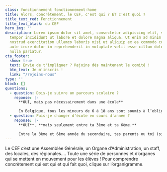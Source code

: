 ```yaml
---
class: fonctionnement fonctionnement-home
title: Alors, concrètement, le CEF, c'est qui ? ET c'est quoi ?
title_text_red: Fonctionnement
title_text_black: du CEF
hero_img: ''
description: Lorem ipsum dolor sit amet, consectetur adipiscing elit, sed do eiusmod
  tempor incididunt ut labore et dolore magna aliqua. Ut enim ad minim veniam, **quis**
  nostrud exercitation ullamco laboris nisi ut aliquip ex ea commodo consequat. **Duis**
  aute irure dolor in reprehenderit in voluptate velit esse cillum dolore eu fugiat
  nulla pariatur.
cta_footer:
  show: true
  text: Envie de t'impliquer ? Rejoins dès maintenant le comité !
  btn_text: Je m'inscris !
  link: "/rejoins-nous"
type: ''
block: []
questions:
  - question: Dois-je suivre un parcours scolaire ?
    reponse: |-
      **OUI, mais pas nécessairement dans une école**

      En Belgique, tous les mineurs de 6 à 18 ans sont soumis à l’obligation scolaire et sont donc obligés de suivre un parcours scolaire.\[1\] Cependant, ne pas aller à l’école et satisfaire à l’obligation scolaire, c’est possible !
  - question: Puis-je changer d'école en cours d'année ?
    reponse: |-
      **OUI**, **mais seulement entre ta 3ème et ta 6ème.**

      Entre la 3ème et 6ème année du secondaire, tes parents ou toi (si tu es majeur) peuvent faire les démarches pour changer d’école en cours d’année.
---
```

Le CEF c’est une Assemblée Générale, un Organe d’Administration, un staff, des locales, des régionales…. Toute une série de personnes et d’organes qui se mettent en mouvement pour les élèves ! Pour comprendre concrètement qui est qui et qui fait quoi, clique sur l’organigramme.
